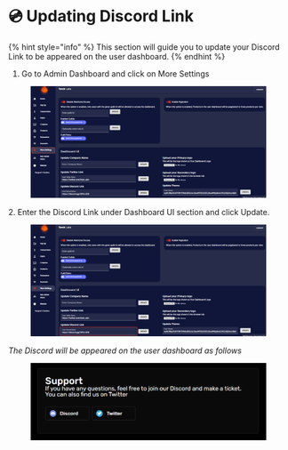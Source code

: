 # 💿 Updating Discord Link

{% hint style="info" %}
This section will guide you to update your Discord Link to be appeared on the user dashboard.
{% endhint %}

1. Go to Admin Dashboard and click on More Settings

<figure><img src="../../.gitbook/assets/1 (11).png" alt=""><figcaption></figcaption></figure>

2\. Enter the Discord Link under Dashboard UI section and click Update.

<figure><img src="../../.gitbook/assets/4 (4).png" alt=""><figcaption></figcaption></figure>



_The Discord will be appeared on the user dashboard as follows_

<figure><img src="../../.gitbook/assets/3 (4).png" alt=""><figcaption></figcaption></figure>
